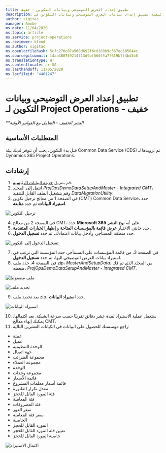```yaml
---
title: تطبيق إعداد العرض التوضيحي وبيانات التكوين - خفيف
description: يقدم هذا الموضوع معلومات حول كيفية تطبيق إعداد بيانات العرض التوضيحي وبيانات التكوين في Project Operations.
author: sigitac
manager: Annbe
ms.date: 11/04/2020
ms.topic: article
ms.service: project-operations
ms.reviewer: kfend
ms.author: sigitac
ms.openlocfilehash: 5cfc270c07a568d692f6cd180b9c367ae185044c
ms.sourcegitcommit: 14aa380759214713d9bf560f5a7f619b7f4bd5b8
ms.translationtype: HT
ms.contentlocale: ar-SA
ms.lasthandoff: 11/05/2020
ms.locfileid: "4401247"
---
```

# <a name="apply-demo-setup-and-configuration-data-for-project-operations---lite"></a>تطبيق إعداد العرض التوضيحي وبيانات التكوين لـ Project Operations - خفيف 

_**النشر الخفيف - التعامل مع الفواتير الأولية_

## <a name="prerequisites"></a>المتطلبات الأساسية

قبل بدء التكوين، يجب أن تتوفر لديك بيئة Common Data Service (CDS) تم تزويدها لـ Dynamics 365 Project Operations.


## <a name="instructions"></a>إرشادات

1. قم بتنزيل [حزمة البيانات الرئيسية](https://download.microsoft.com/download/3/4/1/341bf279-a64f-4baa-af31-ce624859b518/ProjOpsSampleSetupData%20-%20CE%20only%20CMT.zip). 
2. انتقل إلى المجلد *ProjOpsDemoDataSetupAndMaster - Integrated CMT*، وقم بتشغيل الملف القابل للتنفيذ *DataMigrationUtility*.
3. في الصفحة 1 من معالج ترحيل تكوين (CMT) Common Data Service، حدد **استيراد البيانات** ثم حدد **متابعة**.

![ترحيل التكوين](./media/1ConfigurationMigration.png)

4. في الصفحة 2 من معالج CMT، حدد **Microsoft 365** على أنه **نوع النشر**.
5. حدد خانتي الاختيار **عرض قائمة بالمؤسسات المتاحة** و **إظهار الخيارات المتقدمة**‬.
6. حدد منطقة المستأجر، وأدخل بيانات اعتمادك، ثم حدد **تسجيل الدخول**.

![تسجيل الدخول إلى التكوين](./media/2ConfigurationSignin.png)

7. في الصفحة 3، من قائمة المؤسسات على المستأجر، حدد المؤسسة التي ترغب في استيراد بيانات العرض التوضيحي اليها، ثم حدد **تسجيل الدخول**.
8. في الصفحة 4، حدد ملف zip، *MasterAndSetupData*، من المجلد الذي تم فك ضغطه، *ProjOpsDemoDataSetupAndMaster - Integrated CMT*.

![ملف مضغوط](./media/3ZipFile.png)

![تحديد ملف](./media/4SelectAFile.png)

9. بعد تحديد ملف zip، حدد **استيراد البيانات**.

![استيراد البيانات](./media/5ImportData.png)

10. ستعمل عملية الاستيراد لمدة عشر دقائق تقريبًا حسب سرعة الشبكة. بعد اكتمالها، يمكنك إنهاء معالج CMT. 
11. راجع مؤسستك للحصول على البيانات في الكيانات العشرين التالية:

-   عملة
-   عميل
-   الوحدة التنظيمية
-   جهة اتصال
-   مجموعة الضرائب
-   مجموعة العملاء
-   الوحدة
-   مجموعة وحدات
-   قائمة الأسعار
-   قائمة أسعار معلمات المشروع 
-   معدل تكرار الفاتورة
-   فئة المورد القابل للحجز
-   فئة المعاملة
-   فئة المصروفات
-   سعر الدور
-   سعر فئة المعاملة
-   ‏‫الخاصية‬
-   المورد القابل للحجز
-   تعيين فئة المورد القابل للحجز
-   خاصية المورد القابل للحجز

![اكتمال الاستيراد](./media/6CompleteImport.png)
